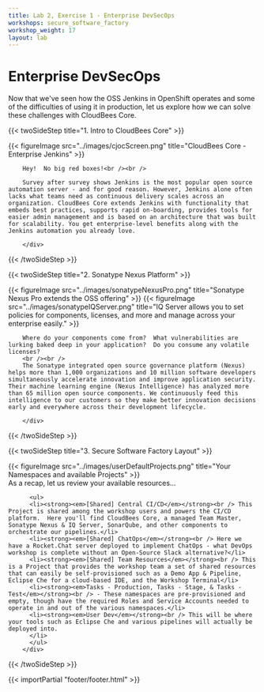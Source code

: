 ```yaml
---
title: Lab 2, Exercise 1 - Enterprise DevSecOps
workshops: secure_software_factory
workshop_weight: 17
layout: lab
---
```


# Enterprise DevSecOps

Now that we've seen how the OSS Jenkins in OpenShift operates and some of the difficulties of using it in production, let us explore how we can solve these challenges with CloudBees Core.

{{< twoSideStep title="1. Intro to CloudBees Core" >}}
        <div class="col-sm-12 col-lg-8">
                {{< figureImage src="../images/cjocScreen.png" title="CloudBees Core - Enterprise Jenkins" >}}
        </div>
        <div class="col-sm-12 col-lg-4">

        Hey!  No big red boxes!<br /><br />

        Survey after survey shows Jenkins is the most popular open source automation server - and for good reason. However, Jenkins alone often lacks what teams need as continuous delivery scales across an organization. CloudBees Core extends Jenkins with functionality that embeds best practices, supports rapid on-boarding, provides tools for easier admin management and is based on an architecture that was built for scalability. You get enterprise-level benefits along with the Jenkins automation you already love.

        </div>
{{< /twoSideStep >}}

{{< twoSideStep title="2. Sonatype Nexus Platform" >}}
        <div class="col-sm-12 col-lg-8">
                {{< figureImage src="../images/sonatypeNexusPro.png" title="Sonatype Nexus Pro extends the OSS offering" >}}
                {{< figureImage src="../images/sonatypeIQServer.png" title="IQ Server allows you to set policies for components, licenses, and more and manage across your enterprise easily." >}}
        </div>
        <div class="col-sm-12 col-lg-4">

        Where do your components come from?  What vulnerabilities are lurking baked deep in your application?  Do you consume any volatile licenses?
        <br /><br />
        The Sonatype integrated open source governance platform (Nexus) helps more than 1,000 organizations and 10 million software developers simultaneously accelerate innovation and improve application security.  Their machine learning engine (Nexus Intelligence) has analyzed more than 65 million open source components. We continuously feed this intelligence to our customers so they make better innovation decisions early and everywhere across their development lifecycle.

        </div>
{{< /twoSideStep >}}

{{< twoSideStep title="3. Secure Software Factory Layout" >}}
        <div class="col-sm-12 col-lg-8">
                {{< figureImage src="../images/userDefaultProjects.png" title="Your Namespaces and available Projects" >}}
        </div>
        <div class="col-sm-12 col-lg-4">
          As a recap, let us review your available resources...

          <ul>
          <li><strong><em>[Shared] Central CI/CD</em></strong><br /> This Project is shared among the workshop users and powers the CI/CD platform.  Here you'll find CloudBees Core, a managed Team Master, Sonatype Nexus & IQ Server, SonarQube, and other components to orchestrate our pipelines.</li>
          <li><strong><em>[Shared] ChatOps</em></strong><br /> Here we have a Rocket.Chat server deployed to implement ChatOps - what DevOps workshop is complete without an Open-Source Slack alternative?</li>
          <li><strong><em>[Shared] Team Resources</em></strong><br /> This is a Project that provides the workshop team a set of shared resources that can easily be self-provisioned such as a Demo App & Pipeline, Eclipse Che for a cloud-based IDE, and the Workshop Terminal</li>
          <li><strong><em>Tasks - Production, Tasks - Stage, & Tasks - Test</em></strong><br /> - These namespaces are pre-provisioned and empty, though have the required Roles and Service Accounts needed to operate in and out of the various namespaces.</li>
          <li><strong><em>User Dev</em></strong><br /> This will be where your tools such as Eclipse Che and various pipelines will actually be deployed into.
          </li>
          </ul>
        </div>
{{< /twoSideStep >}}

{{< importPartial "footer/footer.html" >}}
